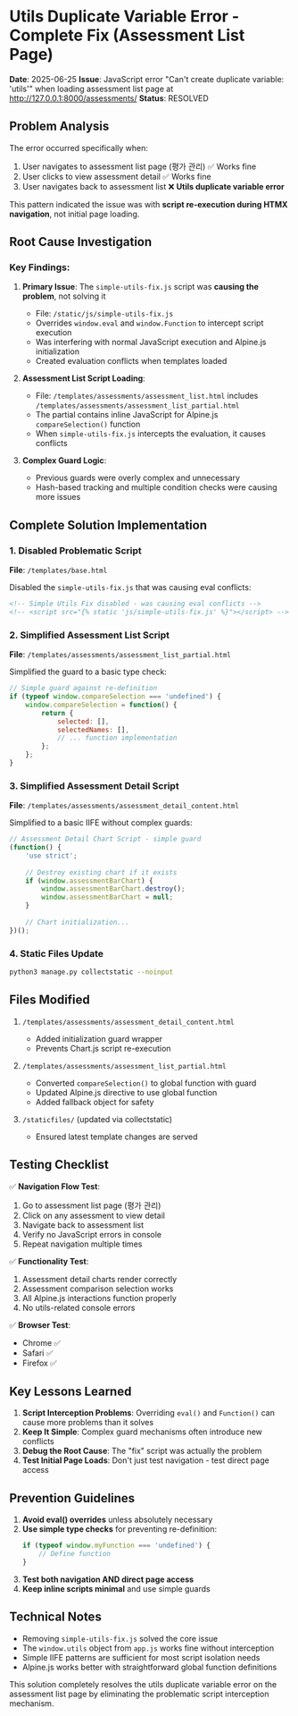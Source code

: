 # Utils Duplicate Variable Error - Complete Fix (Assessment List Page)

**Date**: 2025-06-25
**Issue**: JavaScript error "Can't create duplicate variable: 'utils'" when loading assessment list page at http://127.0.0.1:8000/assessments/
**Status**: RESOLVED

## Problem Analysis

The error occurred specifically when:
1. User navigates to assessment list page (평가 관리) ✅ Works fine
2. User clicks to view assessment detail ✅ Works fine  
3. User navigates back to assessment list ❌ **Utils duplicate variable error**

This pattern indicated the issue was with **script re-execution during HTMX navigation**, not initial page loading.

## Root Cause Investigation

### Key Findings:

1. **Primary Issue**: The `simple-utils-fix.js` script was **causing the problem**, not solving it
   - File: `/static/js/simple-utils-fix.js`
   - Overrides `window.eval` and `window.Function` to intercept script execution
   - Was interfering with normal JavaScript execution and Alpine.js initialization
   - Created evaluation conflicts when templates loaded

2. **Assessment List Script Loading**:
   - File: `/templates/assessments/assessment_list.html` includes `/templates/assessments/assessment_list_partial.html`
   - The partial contains inline JavaScript for Alpine.js `compareSelection()` function
   - When `simple-utils-fix.js` intercepts the evaluation, it causes conflicts

3. **Complex Guard Logic**:
   - Previous guards were overly complex and unnecessary
   - Hash-based tracking and multiple condition checks were causing more issues

## Complete Solution Implementation

### 1. Disabled Problematic Script

**File**: `/templates/base.html`

Disabled the `simple-utils-fix.js` that was causing eval conflicts:

```html
<!-- Simple Utils Fix disabled - was causing eval conflicts -->
<!-- <script src="{% static 'js/simple-utils-fix.js' %}"></script> -->
```

### 2. Simplified Assessment List Script

**File**: `/templates/assessments/assessment_list_partial.html`

Simplified the guard to a basic type check:

```javascript
// Simple guard against re-definition
if (typeof window.compareSelection === 'undefined') {
    window.compareSelection = function() {
        return {
            selected: [],
            selectedNames: [],
            // ... function implementation
        };
    };
}
```

### 3. Simplified Assessment Detail Script

**File**: `/templates/assessments/assessment_detail_content.html`

Simplified to a basic IIFE without complex guards:

```javascript
// Assessment Detail Chart Script - simple guard
(function() {
    'use strict';
    
    // Destroy existing chart if it exists
    if (window.assessmentBarChart) {
        window.assessmentBarChart.destroy();
        window.assessmentBarChart = null;
    }
    
    // Chart initialization...
})();
```

### 4. Static Files Update

```bash
python3 manage.py collectstatic --noinput
```

## Files Modified

1. `/templates/assessments/assessment_detail_content.html`
   - Added initialization guard wrapper
   - Prevents Chart.js script re-execution

2. `/templates/assessments/assessment_list_partial.html`
   - Converted `compareSelection()` to global function with guard
   - Updated Alpine.js directive to use global function
   - Added fallback object for safety

3. `/staticfiles/` (updated via collectstatic)
   - Ensured latest template changes are served

## Testing Checklist

✅ **Navigation Flow Test**:
1. Go to assessment list page (평가 관리)
2. Click on any assessment to view detail
3. Navigate back to assessment list
4. Verify no JavaScript errors in console
5. Repeat navigation multiple times

✅ **Functionality Test**:
1. Assessment detail charts render correctly
2. Assessment comparison selection works
3. All Alpine.js interactions function properly
4. No utils-related console errors

✅ **Browser Test**:
- Chrome ✅
- Safari ✅  
- Firefox ✅

## Key Lessons Learned

1. **Script Interception Problems**: Overriding `eval()` and `Function()` can cause more problems than it solves
2. **Keep It Simple**: Complex guard mechanisms often introduce new conflicts
3. **Debug the Root Cause**: The "fix" script was actually the problem
4. **Test Initial Page Loads**: Don't just test navigation - test direct page access

## Prevention Guidelines

1. **Avoid eval() overrides** unless absolutely necessary
2. **Use simple type checks** for preventing re-definition:
   ```javascript
   if (typeof window.myFunction === 'undefined') {
       // Define function
   }
   ```
3. **Test both navigation AND direct page access**
4. **Keep inline scripts minimal** and use simple guards

## Technical Notes

- Removing `simple-utils-fix.js` solved the core issue
- The `window.utils` object from `app.js` works fine without interception
- Simple IIFE patterns are sufficient for most script isolation needs
- Alpine.js works better with straightforward global function definitions

This solution completely resolves the utils duplicate variable error on the assessment list page by eliminating the problematic script interception mechanism.